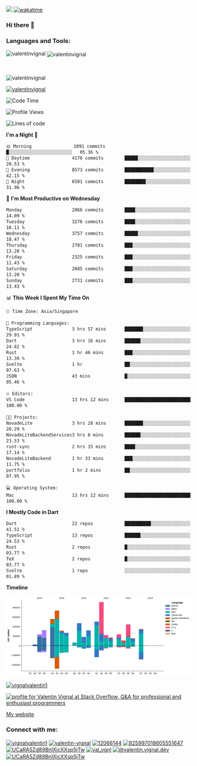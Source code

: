 
![](https://komarev.com/ghpvc/?username=valentinvignal&label=Profile%20views&color=0e75b6&style=flat)
[![wakatime](https://wakatime.com/badge/user/a700230c-ba51-4378-8fbc-fbcb542401ed.svg)](https://wakatime.com/@a700230c-ba51-4378-8fbc-fbcb542401ed)

### Hi there 👋

<h3 align="left">Languages and Tools:</h3>


<p><img align="left" src="https://github-readme-stats.vercel.app/api?username=ValentinVignal&count_private=true&show_icons=true&theme=dark" alt="valentinvignal" /></p>

<p>&nbsp;<img align="center" src="https://github-readme-stats.vercel.app/api/top-langs/?username=ValentinVignal&hide=jupyter%20notebook&layout=compact&theme=dark" alt="valentinvignal" /></p>

<br/>

<p><img align="center" src="https://github-readme-streak-stats.herokuapp.com/?user=valentinvignal&theme=dark" alt="valentinvignal" /></p>


<p align="left"> <a href="https://github.com/ryo-ma/github-profile-trophy"><img src="https://github-profile-trophy.vercel.app/?username=valentinvignal&theme=darkhub" alt="valentinvignal" /></a> </p>

<!--START_SECTION:waka-->
![Code Time](http://img.shields.io/badge/Code%20Time-2%2C474%20hrs%2058%20mins-blue)

![Profile Views](http://img.shields.io/badge/Profile%20Views-0-blue)

![Lines of code](https://img.shields.io/badge/From%20Hello%20World%20I%27ve%20Written-3.3%20million%20lines%20of%20code-blue)

**I'm a Night 🦉** 

```text
🌞 Morning                1091 commits        █░░░░░░░░░░░░░░░░░░░░░░░░   05.36 % 
🌆 Daytime                4176 commits        █████░░░░░░░░░░░░░░░░░░░░   20.53 % 
🌃 Evening                8573 commits        ███████████░░░░░░░░░░░░░░   42.15 % 
🌙 Night                  6501 commits        ████████░░░░░░░░░░░░░░░░░   31.96 % 
```
📅 **I'm Most Productive on Wednesday** 

```text
Monday                   2866 commits        ████░░░░░░░░░░░░░░░░░░░░░   14.09 % 
Tuesday                  3276 commits        ████░░░░░░░░░░░░░░░░░░░░░   16.11 % 
Wednesday                3757 commits        █████░░░░░░░░░░░░░░░░░░░░   18.47 % 
Thursday                 2701 commits        ███░░░░░░░░░░░░░░░░░░░░░░   13.28 % 
Friday                   2325 commits        ███░░░░░░░░░░░░░░░░░░░░░░   11.43 % 
Saturday                 2685 commits        ███░░░░░░░░░░░░░░░░░░░░░░   13.20 % 
Sunday                   2731 commits        ███░░░░░░░░░░░░░░░░░░░░░░   13.43 % 
```


📊 **This Week I Spent My Time On** 

```text
🕑︎ Time Zone: Asia/Singapore

💬 Programming Languages: 
TypeScript               3 hrs 57 mins       ███████░░░░░░░░░░░░░░░░░░   29.91 % 
Dart                     3 hrs 16 mins       ██████░░░░░░░░░░░░░░░░░░░   24.82 % 
Rust                     1 hr 46 mins        ███░░░░░░░░░░░░░░░░░░░░░░   13.39 % 
Svelte                   1 hr                ██░░░░░░░░░░░░░░░░░░░░░░░   07.63 % 
JSON                     43 mins             █░░░░░░░░░░░░░░░░░░░░░░░░   05.46 % 

🔥 Editors: 
VS Code                  13 hrs 12 mins      █████████████████████████   100.00 % 

🐱‍💻 Projects: 
NovadeLite               3 hrs 28 mins       ███████░░░░░░░░░░░░░░░░░░   26.29 % 
NovadeLiteBackendServices3 hrs 6 mins        ██████░░░░░░░░░░░░░░░░░░░   23.53 % 
rust-sync                2 hrs 15 mins       ████░░░░░░░░░░░░░░░░░░░░░   17.14 % 
NovadeLiteBackend        1 hr 33 mins        ███░░░░░░░░░░░░░░░░░░░░░░   11.75 % 
portfolio                1 hr 2 mins         ██░░░░░░░░░░░░░░░░░░░░░░░   07.95 % 

💻 Operating System: 
Mac                      13 hrs 12 mins      █████████████████████████   100.00 % 
```

**I Mostly Code in Dart** 

```text
Dart                     22 repos            ██████████░░░░░░░░░░░░░░░   41.51 % 
TypeScript               13 repos            ██████░░░░░░░░░░░░░░░░░░░   24.53 % 
Rust                     2 repos             █░░░░░░░░░░░░░░░░░░░░░░░░   03.77 % 
TeX                      2 repos             █░░░░░░░░░░░░░░░░░░░░░░░░   03.77 % 
Svelte                   1 repo              ░░░░░░░░░░░░░░░░░░░░░░░░░   01.89 % 
```



**Timeline**

![Lines of Code chart](https://raw.githubusercontent.com/ValentinVignal/ValentinVignal/main/assets/bar_graph.png)


<!--END_SECTION:waka-->

<p align="left"> <a href="https://twitter.com/vignalvalentin1" target="blank"><img src="https://img.shields.io/twitter/follow/vignalvalentin1?logo=twitter" alt="vignalvalentin1" /></a> </p>

<a href="https://stackoverflow.com/users/12066144/valentin-vignal"><img src="https://stackexchange.com/users/flair/16694563.png?theme=dark" width="208" height="58" alt="profile for Valentin Vignal at Stack Overflow, Q&amp;A for professional and enthusiast programmers" title="profile for Valentin Vignal at Stack Overflow, Q&amp;A for professional and enthusiast programmers"></a>

[My website](https://valentinvignal.github.io/portfolio/)

<h3 align="left">Connect with me:</h3>
<p align="left">
<a href="https://twitter.com/vignalvalentin1" target="blank"><img align="center" src="https://raw.githubusercontent.com/rahuldkjain/github-profile-readme-generator/master/src/images/icons/Social/twitter.svg" alt="vignalvalentin1" height="30" width="40" /></a>
<a href="https://linkedin.com/in/valentin-vignal" target="blank"><img align="center" src="https://raw.githubusercontent.com/rahuldkjain/github-profile-readme-generator/master/src/images/icons/Social/linked-in-alt.svg" alt="valentin-vignal" height="30" width="40" /></a>
<a href="https://stackoverflow.com/users/12066144" target="blank"><img align="center" src="https://raw.githubusercontent.com/rahuldkjain/github-profile-readme-generator/master/src/images/icons/Social/stack-overflow.svg" alt="12066144" height="30" width="40" /></a>
<a href="https://discordapp.com/users/825997018605551647" target="blank"><img align="center" src="https://raw.githubusercontent.com/rahuldkjain/github-profile-readme-generator/master/src/images/icons/Social/discord.svg" alt="825997018605551647" height="30" width="40" /></a>
<a href="https://www.reddit.com/user/ValentinVignal" target="blank"><img align="center" src="https://raw.githubusercontent.com/rahuldkjain/github-profile-readme-generator/master/src/images/icons/Social/reddit.svg" alt="UCaRA5Zd89BnlXicXXsp5jTw" height="30" width="40" /></a>
<a href="https://instagram.com/valentin_vignal" target="blank"><img align="center" src="https://raw.githubusercontent.com/rahuldkjain/github-profile-readme-generator/master/src/images/icons/Social/instagram.svg" alt="val_vgnl" height="30" width="40" /></a>
<a href="https://medium.com/@valentin.vignal.dev" target="blank"><img align="center" src="https://raw.githubusercontent.com/rahuldkjain/github-profile-readme-generator/master/src/images/icons/Social/medium.svg" alt="@valentin.vignal.dev" height="30" width="40" /></a>
<a href="https://www.youtube.com/channel/UCaRA5Zd89BnlXicXXsp5jTw" target="blank"><img align="center" src="https://raw.githubusercontent.com/rahuldkjain/github-profile-readme-generator/master/src/images/icons/Social/youtube.svg" alt="UCaRA5Zd89BnlXicXXsp5jTw" height="30" width="40" /></a>
</p>


